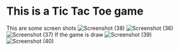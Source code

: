 # This is a Tic Tac Toe game

This are some screen shots
![Screenshot (38)](https://github.com/sourav8927/Tic-Tac-Toe-javaScript/assets/98399593/c9304b14-bd25-4c25-8c1a-d8ebf3e53ee0)
![Screenshot (36)](https://github.com/sourav8927/Tic-Tac-Toe-javaScript/assets/98399593/840deea6-0c14-421a-b69c-fcf9c778ce26)
![Screenshot (37)](https://github.com/sourav8927/Tic-Tac-Toe-javaScript/assets/98399593/a7cd615d-4e92-4307-afd7-7d15a8f8b0c6)
If the game is draw
![Screenshot (39)](https://github.com/sourav8927/Tic-Tac-Toe-javaScript/assets/98399593/66a85302-6604-44fc-ac6c-113dda5876bd)
![Screenshot (40)](https://github.com/sourav8927/Tic-Tac-Toe-javaScript/assets/98399593/2aeefb44-2cb9-4c24-9df7-86ab5cb5e9cc)
